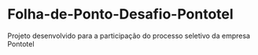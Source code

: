 # Folha-de-Ponto-Desafio-Pontotel
Projeto desenvolvido para a participação do processo seletivo da empresa Pontotel
